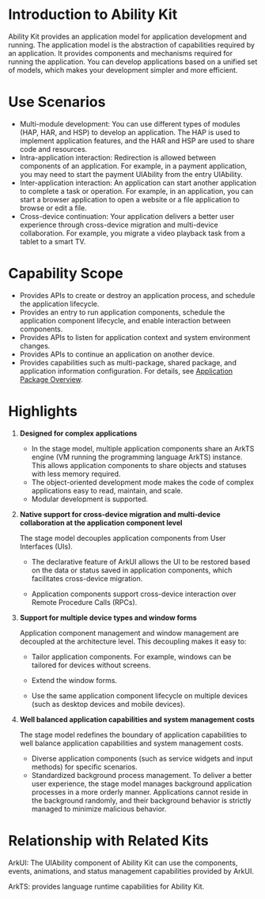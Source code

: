 # Introduction to Ability Kit

Ability Kit provides an application model for application development and running. The application model is the abstraction of capabilities required by an application. It provides components and mechanisms required for running the application. You can develop applications based on a unified set of models, which makes your development simpler and more efficient.

# Use Scenarios

-   Multi-module development: You can use different types of modules (HAP, HAR, and HSP) to develop an application. The HAP is used to implement application features, and the HAR and HSP are used to share code and resources.
-   Intra-application interaction: Redirection is allowed between components of an application. For example, in a payment application, you may need to start the payment UIAbility from the entry UIAbility.
-   Inter-application interaction: An application can start another application to complete a task or operation. For example, in an application, you can start a browser application to open a website or a file application to browse or edit a file.
-   Cross-device continuation: Your application delivers a better user experience through cross-device migration and multi-device collaboration. For example, you migrate a video playback task from a tablet to a smart TV.

# Capability Scope

-   Provides APIs to create or destroy an application process, and schedule the application lifecycle.
-   Provides an entry to run application components, schedule the application component lifecycle, and enable interaction between components.
-   Provides APIs to listen for application context and system environment changes.
-   Provides APIs to continue an application on another device.
-   Provides capabilities such as multi-package, shared package, and application information configuration. For details, see [Application Package Overview](../quick-start/application-package-overview.md).

# Highlights

1. **Designed for complex applications**
   - In the stage model, multiple application components share an ArkTS engine (VM running the programming language ArkTS) instance. This allows application components to share objects and statuses with less memory required.
   - The object-oriented development mode makes the code of complex applications easy to read, maintain, and scale.
   - Modular development is supported.

2. **Native support for cross-device migration and multi-device collaboration at the application component level**

   The stage model decouples application components from User Interfaces (UIs).

   - The declarative feature of ArkUI allows the UI to be restored based on the data or status saved in application components, which facilitates cross-device migration.

   - Application components support cross-device interaction over Remote Procedure Calls (RPCs).

3. **Support for multiple device types and window forms**

   Application component management and window management are decoupled at the architecture level. This decoupling makes it easy to:

   - Tailor application components. For example, windows can be tailored for devices without screens.

   - Extend the window forms.

   - Use the same application component lifecycle on multiple devices (such as desktop devices and mobile devices).

4. **Well balanced application capabilities and system management costs**

   The stage model redefines the boundary of application capabilities to well balance application capabilities and system management costs.

   - Diverse application components (such as service widgets and input methods) for specific scenarios.
   - Standardized background process management. To deliver a better user experience, the stage model manages background application processes in a more orderly manner. Applications cannot reside in the background randomly, and their background behavior is strictly managed to minimize malicious behavior.

# Relationship with Related Kits

ArkUI: The UIAbility component of Ability Kit can use the components, events, animations, and status management capabilities provided by ArkUI.

ArkTS: provides language runtime capabilities for Ability Kit.

